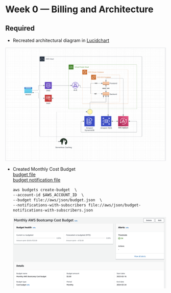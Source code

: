 # Week 0 — Billing and Architecture

## Required

- Recreated architectural diagram in [Lucidchart](https://lucid.app/lucidchart/b3b6b4af-a646-4bd8-9e20-65f8fa03b17d/edit?viewport_loc=-301%2C-105%2C2285%2C1650%2C0_0&invitationId=inv_12cca015-f027-4af6-8ff7-2acf6ebbe967)

![architectural diagram](assets/architectural_diagram.png)

- Created Monthly Cost Budget  
   [budget file](../aws/json/budget.json)  
   [budget notification file](../aws/json/budget-notifications-with-subscribers.json)

  ```
  aws budgets create-budget  \
  --account-id $AWS_ACCOUNT_ID  \
  --budget file://aws/json/budget.json  \
  --notifications-with-subscribers file://aws/json/budget-notifications-with-subscribers.json
  ```

  ![monthly budget](assets/monthly_budget.png)
